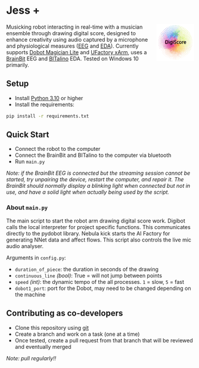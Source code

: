 # Jess +

[<img align="right" width="100" height="100" src="digiscore.png">](https://digiscore.github.io/)

Musicking robot interacting in real-time with a musician ensemble through drawing digital score, designed to enhance creativity using audio captured by a microphone and physiological measures ([EEG](https://en.wikipedia.org/wiki/Electroencephalography) and [EDA](https://en.wikipedia.org/wiki/Electrodermal_activity)). Currently supports [Dobot Magician Lite](https://www.dobot-robots.com/products/education/magician-lite.html) and [UFactory xArm](https://www.ufactory.cc/xarm-collaborative-robot), uses a [BrainBit](https://brainbit.com/) EEG and [BITalino](https://www.pluxbiosignals.com/collections/bitalino) EDA. Tested on Windows 10 primarily.


## Setup
- Install [Python 3.10](https://www.python.org/) or higher
- Install the requirements:
```bash
pip install -r requirements.txt
```


## Quick Start
- Connect the robot to the computer
- Connect the BrainBit and BITalino to the computer via bluetooth
- Run `main.py`

*Note: if the BrainBit EEG is connected but the streaming session cannot be started, try unpairing the device, restart the computer, and repair it. The BrainBit should normally display a blinking light when connected but not in use, and have a solid light when actually being used by the script.*

### About `main.py`
The main script to start the robot arm drawing digital score work.
Digibot calls the local interpreter for project specific functions.
This communicates directly to the pydobot library.
Nebula kick starts the AI Factory for generating NNet data and affect flows.
This script also controls the live mic audio analyser.

Arguments in `config.py`:
- `duration_of_piece`: the duration in seconds of the drawing      
- `continuous_line` *(bool)*: True = will not jump between points
- `speed` *(int)*: the dynamic tempo of the all processes. `1` = slow, `5` = fast
- `dobot1_port`: port for the Dobot, may need to be changed depending on the machine


## Contributing as co-developers

- Clone this repository using [git](https://git-scm.com/)
- Create a branch and work on a task (one at a time)
- Once tested, create a pull request from that branch that will be reviewed and eventually merged

*Note: pull regularly!!*
